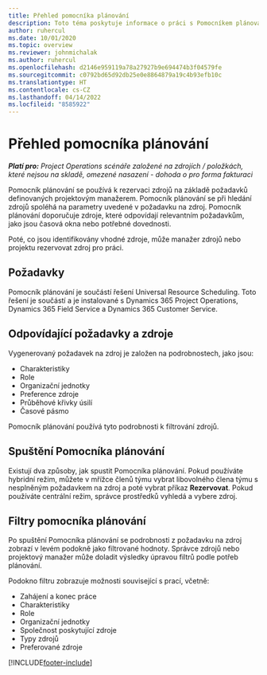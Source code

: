 ```yaml
---
title: Přehled pomocníka plánování
description: Toto téma poskytuje informace o práci s Pomocníkem plánování při rezervaci zdrojů.
author: ruhercul
ms.date: 10/01/2020
ms.topic: overview
ms.reviewer: johnmichalak
ms.author: ruhercul
ms.openlocfilehash: d2146e959119a78a27927b9e694474b3f04579fe
ms.sourcegitcommit: c0792bd65d92db25e0e8864879a19c4b93efb10c
ms.translationtype: HT
ms.contentlocale: cs-CZ
ms.lasthandoff: 04/14/2022
ms.locfileid: "8585922"
---
```

# <a name="schedule-assistant-overview"></a>Přehled pomocníka plánování

_**Platí pro:** Project Operations scénáře založené na zdrojích / položkách, které nejsou na skladě, omezené nasazení - dohoda o pro forma fakturaci_

Pomocník plánování se používá k rezervaci zdrojů na základě požadavků definovaných projektovým manažerem. Pomocník plánování se při hledání zdrojů spoléhá na parametry uvedené v požadavku na zdroj. Pomocník plánování doporučuje zdroje, které odpovídají relevantním požadavkům, jako jsou časová okna nebo potřebné dovednosti.

Poté, co jsou identifikovány vhodné zdroje, může manažer zdrojů nebo projektu rezervovat zdroj pro práci.

## <a name="prerequisites"></a>Požadavky

Pomocník plánování je součástí řešení Universal Resource Scheduling. Toto řešení je součástí a je instalované s Dynamics 365 Project Operations, Dynamics 365 Field Service a Dynamics 365 Customer Service.

## <a name="matching-requirements-and-resources"></a>Odpovídající požadavky a zdroje

Vygenerovaný požadavek na zdroj je založen na podrobnostech, jako jsou:

-   Charakteristiky
-   Role
-   Organizační jednotky
-   Preference zdroje
-   Průběhové křivky úsilí
-   Časové pásmo

Pomocník plánování používá tyto podrobnosti k filtrování zdrojů.

## <a name="launch-the-schedule-assistant"></a>Spuštění Pomocníka plánování

Existují dva způsoby, jak spustit Pomocníka plánování. Pokud používáte hybridní režim, můžete v mřížce členů týmu vybrat libovolného člena týmu s nesplněným požadavkem na zdroj a poté vybrat příkaz **Rezervovat**. Pokud používáte centrální režim, správce prostředků vyhledá a vybere zdroj.

## <a name="schedule-assistant-filters"></a>Filtry pomocníka plánování

Po spuštění Pomocníka plánování se podrobnosti z požadavku na zdroj zobrazí v levém podokně jako filtrované hodnoty. Správce zdrojů nebo projektový manažer může doladit výsledky úpravou filtrů podle potřeb plánování.

Podokno filtru zobrazuje možnosti související s prací, včetně:

-   Zahájení a konec práce
-   Charakteristiky
-   Role
-   Organizační jednotky
-   Společnost poskytující zdroje
-   Typy zdrojů
-   Preferované zdroje


[!INCLUDE[footer-include](../includes/footer-banner.md)]